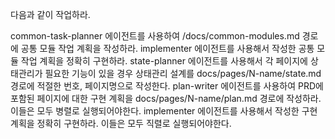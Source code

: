 다음과 같이 작업하라.

common-task-planner 에이전트를 사용하여 /docs/common-modules.md 경로에 공통 모듈 작업 계획을 작성하라.
implementer 에이전트를 사용해서 작성한 공통 모듈 작업 계획을 정확히 구현하라.
state-planner 에이전트를 사용해서 각 페이지에 상태관리가 필요한 기능이 있을 경우 상태관리 설계를 docs/pages/N-name/state.md 경로에 적절한 번호, 페이지명으로 작성한다. 
plan-writer 에이전트를 사용하여 PRD에 포함된 페이지에 대한 구현 계획을 docs/pages/N-name/plan.md 경로에 작성하라. 이들은 모두 병렬로 실행되어야한다.
implementer 에이전트를 사용해서 작성한 구현 계획을 정확히 구현하라. 이들은 모두 직렬로 실행되어야한다.